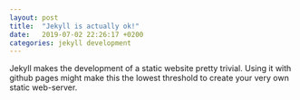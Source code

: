 ```yaml
---
layout: post
title:  "Jekyll is actually ok!"
date:   2019-07-02 22:26:17 +0200
categories: jekyll development
---
```

Jekyll makes the development of a static website pretty trivial. Using it with github pages might make
this the lowest threshold to create your very own static web-server.